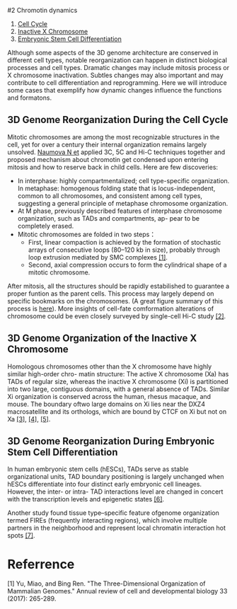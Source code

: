 <!-- toc -->

#2 Chromotin dynamics 
1. [Cell Cycle](#1)
2. [Inactive X Chromosome](#2)
3. [Embryonic Stem Cell Differentiation](#3)

Although some aspects of the 3D genome architecture are conserved in different cell types, notable reorganization can happen in distinct biological processes and cell types. Dramatic changes may include mitosis process or X chromosome inactivation. Subtles changes may also important and may contribute to cell differentiation and reprogramming. Here we will introduce some cases that exemplify how dynamic changes influence the functions and formatons.


## 3D Genome Reorganization During the Cell Cycle<a name="1"></a>
Mitotic chromosomes are among the most recognizable structures in the cell, yet for over a century their internal organization remains largely unsolved. [Naumova N et](https://www.ncbi.nlm.nih.gov/pubmed/24200812) applied 3C, 5C and Hi-C techniques together and proposed mechanism about chromotin get condensed upon entering mitosis and how to reserve back in child cells. Here are few discoveries:
- In interphase: highly compartmentalized; cell type-specific organization. In metaphase: homogenous folding state that is locus-independent, common to all chromosomes, and consistent among cell types, suggesting a general principle of metaphase chromosome organization.
- At M phase, previously described features of interphase chromosome organization, such as TADs and compartments, ap- pear to be completely erased.
- Mitotic chromosomes are folded in two steps： 
    - First, linear compaction is achieved by the formation of stochastic arrays of consecutive loops (80–120 kb in size), probably through loop extrusion mediated by SMC complexes [[1]](https://elifesciences.org/articles/14864).
    - Second, axial compression occurs to form the cylindrical shape of a mitotic chromosome.

After mitosis, all the structures should be rapidly estabilished to guarantee a proper funtion as the parent cells. This process may largely depend on specific bookmarks on the chromosomes. (A great figure summary of this process is [here](https://epigeneticsandchromatin.biomedcentral.com/articles/10.1186/1756-8935-7-25#Fig1)). More insights of cell-fate comformation alterations of chromosome could be even closely surveyed by single-cell Hi-C study [[2]](https://www.ncbi.nlm.nih.gov/pubmed/28682332).


## 3D Genome Organization of the Inactive X Chromosome <a name="2"></a>
Homologous chromosomes other than the X chromosome have highly similar high-order chro- matin structure: The active X chromosome (Xa) has TADs of regular size, whereas the inactive X chromosome (Xi) is partitioned into two large, contiguous domains, with a general absence of TADs. Similar Xi organization is conserved across the human, rhesus macaque, and mouse. The boundary oftwo large domains on Xi lies near the DXZ4 macrosatellite and its orthologs, which are bound by CTCF on Xi but not on Xa [[3]](http://www.pnas.org/content/113/31/E4504/tab-figures-data), [[4]](https://genomebiology.biomedcentral.com/articles/10.1186/gb-2012-13-8-r70), [[5]](https://www.ncbi.nlm.nih.gov/pubmed/25497547).

## 3D Genome Reorganization During Embryonic Stem Cell Differentiation<a name="3"></a>
In human embryonic stem cells (hESCs), TADs serve as stable organizational units, TAD boundary positioning is largely unchanged when hESCs differentiate into four distinct early embryonic cell lineages. However, the inter- or intra- TAD interactions level are changed in concert with the transcription levels and epigenetic states [[6]](https://www.nature.com/articles/nature14222).

Another study found tissue type–specific feature ofgenome organization termed FIREs (frequently interacting regions), which involve multiple partners in the neighborhood and represent local chromatin interaction hot spots [[7]](https://www.ncbi.nlm.nih.gov/pubmed/27851967). 




# Referrence 
[1] Yu, Miao, and Bing Ren. "The Three-Dimensional Organization of Mammalian Genomes." Annual review of cell and developmental biology 33 (2017): 265-289.

